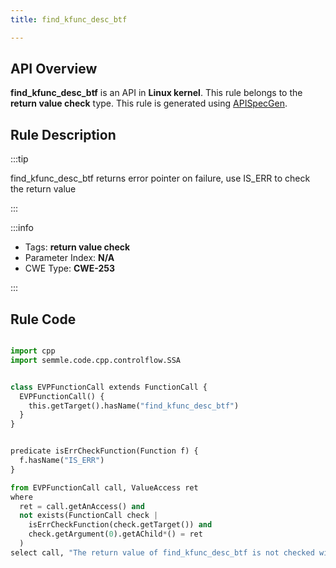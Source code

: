 ```yaml
---
title: find_kfunc_desc_btf

---
```



## API Overview
**find_kfunc_desc_btf** is an API in **Linux kernel**. This rule belongs to the **return value check** type. This rule is generated using [APISpecGen](../../tools/APISpecGen).
## Rule Description

:::tip

find_kfunc_desc_btf returns error pointer on failure, use IS_ERR to check the return value

:::

:::info

- Tags: **return value check**
- Parameter Index: **N/A**
- CWE Type: **CWE-253**

:::

## Rule Code
```python

import cpp
import semmle.code.cpp.controlflow.SSA


class EVPFunctionCall extends FunctionCall {
  EVPFunctionCall() {
    this.getTarget().hasName("find_kfunc_desc_btf")
  }
}


predicate isErrCheckFunction(Function f) {
  f.hasName("IS_ERR") 
}

from EVPFunctionCall call, ValueAccess ret
where
  ret = call.getAnAccess() and
  not exists(FunctionCall check |
    isErrCheckFunction(check.getTarget()) and
    check.getArgument(0).getAChild*() = ret
  )
select call, "The return value of find_kfunc_desc_btf is not checked with IS_ERR."
    
```